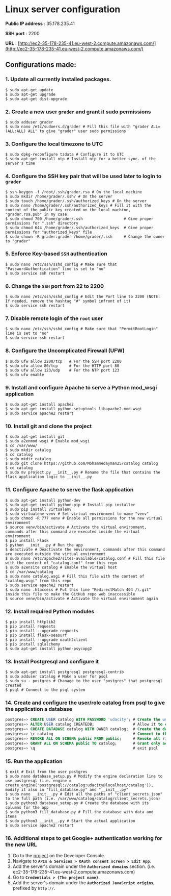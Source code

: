 # Linux server configuration

**Public IP address** : 35.178.235.41

**SSH port** : 2200

**URL** : [http://ec2-35-178-235-41.eu-west-2.compute.amazonaws.com/](http://ec2-35-178-235-41.eu-west-2.compute.amazonaws.com/)

## Configurations made:

### 1. Update all currently installed packages.

```shell
$ sudo apt-get update
$ sudo apt-get upgrade
$ sudo apt-get dist-upgrade
```

### 2. Create a new user `grader` and grant it sudo permissions

```shell
$ sudo adduser grader
$ sudo nano /etc/sudoers.d/grader # Fill this file with "grader ALL=(ALL:ALL) ALL" to give "grader" user sudo permissions
```

### 3. Configure the local timezone to UTC

```shell
$ sudo dpkg-reconfigure tzdata # Configure it to UTC
$ sudo apt-get install ntp # Install ntp for a better sync. of the server's time
```

### 4. Configure the SSH key pair that will be used later to login to `grader`

```shell
$ ssh-keygen -f /root/.ssh/grader.rsa # On the local machine
$ sudo mkdir /home/grader/.ssh/ # On the server
$ sudo touch /home/grader/.ssh/authorized_keys # On the server
$ sudo nano /home/grader/.ssh/authorized_keys # Fill it with the content of the public key created on the local machine, "grader.rsa.pub" in my case.
$ sudo chmod 700 /home/grader/.ssh                  # Give proper permissions for ".ssh" directory
$ sudo chmod 644 /home/grader/.ssh/authorized_keys  # Give proper permissions for "authorized_keys" file
$ sudo chown -R grader:grader /home/grader/.ssh     # Change the owner to "grader"
```

### 5. Enforce Key-based `SSH` authentication

```shell
$ sudo nano /etc/ssh/sshd_config # Make sure that "PasswordAuthentication" line is set to "no"
$ sudo service ssh restart
```

### 6. Change the `SSH` port from **22** to **2200**

```shell
$ sudo nano /etc/ssh/sshd_config # Edit the Port line to 2200 (NOTE: If needed, remove the hashtag "#" symbol infront of it)
$ sudo service ssh restart
```

### 7. Disable remote login of the `root` user

```shell
$ sudo nano /etc/ssh/sshd_config # Make sure that "PermitRootLogin" line is set to "no"
$ sudo service ssh restart
```

### 8. Configure the Uncomplicated Firewall (UFW)

```shell
$ sudo ufw allow 2200/tcp   # For the SSH port 2200
$ sudo ufw allow 80/tcp     # For the HTTP port 80
$ sudo ufw allow 123/udp    # For the NTP port 123
$ sudo ufw enable
```

### 9. Install and configure Apache to serve a Python mod_wsgi application

```shell
$ sudo apt-get install apache2
$ sudo apt-get install python-setuptools libapache2-mod-wsgi
$ sudo service apache2 restart
```

### 10. Install git and clone the project

```shell
$ sudo apt-get install git
$ sudo a2enmod wsgi # Enable mod_wsgi
$ cd /var/www/
$ sudo mkdir catalog
$ cd catalog
$ sudo mkdir catalog
$ sudo git clone https://github.com/Mohammedayman25/catalog catalog
$ cd catalog
$ sudo mv project.py __init__.py # Rename the file that contains the flask application logic to __init__.py
```

### 11. Configure Apache to serve the flask application

```shell
$ sudo apt-get install python-dev
$ sudo apt-get install python-pip # Install pip installer
$ sudo pip install virtualenv
$ sudo virtualenv venv # Set virtual environment to name "venv"
$ sudo chmod -R 777 venv # Enable all permissions for the new virtual environment
$ source venv/bin/activate # Activate the virtual environment, commands after this command are executed inside the virtual environment
$ pip install Flask
$ python __init__.py # Run the app
$ deactivate # Deactivate the environment, commands after this command are executed outside the virtual environment
$ sudo nano /etc/apache2/sites-available/catalog.conf # Fill this file with the content of "catalog.conf" from this repo
$ sudo a2ensite catalog # Enable the virtual host
$ cd /var/www/catalog
$ sudo nano catalog.wsgi # Fill this file with the content of "catalog.wsgi" from this repo
$ sudo service apache2 restart
$ sudo nano .htaccess # Put this line "RedirectMatch 404 /\.git" inside this file to make the GitHub repo web inaccessible
$ source venv/bin/activate # Activate the virtual environment again
```

### 12. Install required Python modules

```shell
$ pip install httplib2
$ pip install requests
$ pip install --upgrade requests
$ pip install flask-seasurf
$ pip install --upgrade oauth2client
$ pip install sqlalchemy
$ sudo apt-get install python-psycopg2
```

### 13. Install Postgresql and configure it

```shell
$ sudo apt-get install postgresql postgresql-contrib
$ sudo adduser catalog # Make a user for psql
$ sudo su - postgres # Chanage to the user "postgres" that postgresql created
$ psql # Connect to the psql system
```

### 14. Create and configure the user/role catalog from psql to give the application a database

```sql
postgres=> CREATE USER catalog WITH PASSWORD 'udacity'; # Create the user/role catalog
postgres=> ALTER USER catalog CREATEDB;                 # Allow it to create databases
postgres=> CREATE DATABASE catalog WITH OWNER catalog;  # Create the database "catalog" for the owner "catalog" user
postgres=> \c catalog                                   # Connect to the database
postgres=> REVOKE ALL ON SCHEMA public FROM public;     # Revoke all rights
postgres=> GRANT ALL ON SCHEMA public TO catalog;       # Grant only access to the user/role catalog
postgres=> \q                                           # exit psql
```

### 15. Run the application
```shell
$ exit # Exit from the user postgres
$ sudo nano database_setup.py # Modify the engine declaration line to use postgresql (i.e. engine = create_engine('postgresql://catalog:udacity@localhost/catalog')), modify it also in "fill_database.py" and "__init__.py"
$ sudo nano __init__.py # Edit all the paths of "client_secrets.json" to the full path (i.e. /var/www/catalog/catalog/client_secrets.json)
$ sudo python3 database_setup.py # Create the database with its columns for the app
$ sudo python3 fill_database.py # Fill the database with data and items
$ sudo python3 __init__.py # Start the actual application
$ sudo service apache2 restart
```

### 16. Additional steps to get Google+ authentication working for the new URL

1. Go to the [project](https://console.developers.google.com/project) on the Developer Console.
2. Navigate to **`APIs & Services > OAuth consent screen > Edit App`**.
3. Add the server's domain under the **`Authorized domains`** section. (i.e. ec2-35-178-235-41.eu-west-2.compute.amazonaws.com)
4. Go to **`Credentials > {The project name}`**.
5. Add the server's domain under the **`Authorized JavaScript origins`**, prefixed by `http://`.